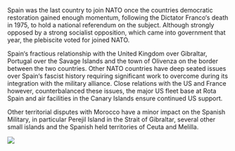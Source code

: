 Spain was the last country to join NATO once the countries democratic restoration gained enough momentum, following the Dictator Franco‘s death in 1975, to hold a national referendum on the subject. Although strongly opposed by a strong socialist opposition, which came into government that year, the plebiscite voted for joined NATO.

Spain‘s fractious relationship with the United Kingdom over Gibraltar, Portugal over the Savage Islands and the town of Olivenza on the border between the two countries. Other NATO countries have deep seated issues over Spain‘s fascist history requiring significant work to overcome during its integration with the military alliance. Close relations with the US and France however, counterbalanced these issues, the major US fleet base at Rota Spain and air facilities in the Canary Islands ensure continued US support.

Other territorial disputes with Morocco have a minor impact on the Spanish Military, in particular Perejil Island in the Strait of Gibraltar, several other small islands and the Spanish held territories of Ceuta and Melilla.

![](images/spain/image001.jpg)
